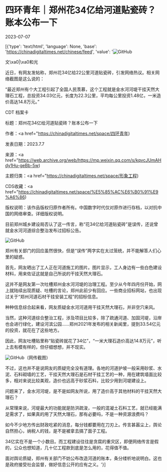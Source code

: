 # 四环青年｜郑州花34亿给河道贴瓷砖？账本公布一下

2023-07-07

[{'type': 'text/html', 'language': None, 'base': 'https://chinadigitaltimes.net/chinese/feed', 'value': '![GitHub](https://chinadigitaltimes.net/chinese/files/2023/07/image-1688728775352.png)

文\xa0|\xa0和光

近日，有网友发帖称，郑州花34亿给22公里河道贴瓷砖，引发网络热议。相关网络截图是这么说的：

“最近郑州有个大工程引起了全国人民羡慕，这个工程就是金水河河堤干挂天然大理石工程，总投资34.03亿元，长度为22.3公里，平均每公里投资1.48亿，一米造价高达14.8万元。”



CDT 档案卡

标题：郑州花34亿给河道贴瓷砖？账本公布一下

作者：<a href="https://chinadigitaltimes.net/space/四环青年)

发表日期：2023.7.7

来源：<a href="https://web.archive.org/web/https://mp.weixin.qq.com/s/kqvcJUmAHdy1Hu-geBb-5w)

主题归类：<a href="https://chinadigitaltimes.net/space/形象工程)

CDS收藏：<a href="https://chinadigitaltimes.net/space/%E5%85%AC%E6%B0%91%E9%A6%86)

版权说明：该作品版权归原作者所有。中国数字时代仅对原作进行存档，以对抗中国的网络审查。详细版权说明。





目前郑州城乡建设局否认了这一传言，称“花34亿给河道贴瓷砖”是误传，还说曾就金水河河道综合整治发布过招标公告。

![GitHub](https://chinadigitaltimes.net/chinese/files/2023/07/post-697990-64a7f6b74ed5b.)

郑州有关部门的回应虽然很快，但是“误传”两字实在太过笼统，并不能解答人们心里的疑惑。

首先，网友晒出了工人正在河道施工的图片。图片显示，工人身边有一些白色建设材料，用来佐证这就是自己所说的干挂天然大理石。

这并不是网友第一次吐槽郑州金水河河堤的治理工程。至少从今年四月份开始，网上就陆续出现质疑、吐槽的言论，郑州此前少有回应。一些商业招标网站，也出现过关于“郑州河道石材干挂安装工程”的招标信息。

种种信息综合起来看，网友质疑金水河河道用干挂天然大理石，并非空穴来风。

当然，这种河道综合整治工程，涉及项目比较多，除了疏通河道、加固河堤，沿岸也会进行绿化，建设河滨公园……郑州2021年发布的相关新闻里，提到33.54亿元的投资，就花在了这些地方。

因此，网友吐槽贴里称“贴瓷砖就花了34亿”，“一米大理石造价高达14.8万元”，听上去有模有样的，但仔细想想，并不现实。

![GitHub](https://chinadigitaltimes.net/chinese/files/2023/07/post-697990-64a7f6b757328.)（网传截图）

不过，这也并不是说网友的质疑完全没有道理。各地的河道护坡一般采用砂浆、水泥、石料砌墙的工艺，干挂天然大理石是石材干挂工艺的一种，用在建筑墙面比较多，相对来说比较美观，造价也远高于砂浆石料，比较少用到河堤建设上。

问题来了，金水河河堤，是不是如网友所说，用了造价高于其他材料的干挂天然大理石？

从常理来说，河堤最大的功能就是防洪疏浚，一般的混凝土石料工艺，就已经能满足需求了，如果真的用了天然大理石，那有必要吗，不是一种资源浪费吗？

如今不少地方传出财政吃紧的消息，每分钱都要用在刀刃上。传言甚嚣尘上，舆论自然担心，纳税人的钱，是不是被拿去搞了面子工程。

34亿实在不是一个小数目。而工程建设往往是贪腐的重灾区，即便网络传言是假的，公众也想知道，几十亿工程款到底是怎么用的，花得值不值。

面对舆论质疑，郑州有关部门不妨公布改造河道的账本，条分缕析地说明白。这也是政府接受社会监督，做好信息公开的应有之义。'}]
